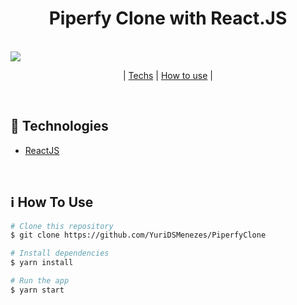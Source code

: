 <h1 align="center">
  Piperfy Clone with React.JS
</h1>
<br />
  <img src="https://user-images.githubusercontent.com/49171033/70841733-83981380-1dfb-11ea-863a-d4de02603984.png" />

<p align="center">
   | <a href="#rocket-technologies">Techs</a> |
   <a href="#information_source-how-to-use">How to use</a> |
</p>

<br />

## :rocket: Technologies

-  [ReactJS](https://reactjs.org/)


<br />

## :information_source: How To Use

```bash
# Clone this repository
$ git clone https://github.com/YuriDSMenezes/PiperfyClone

# Install dependencies
$ yarn install

# Run the app
$ yarn start
```
